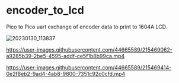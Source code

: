 # encoder_to_lcd
Pico to Pico uart exchange of encoder data to print to 1604A LCD.

![20230130_113837](https://user-images.githubusercontent.com/44665589/215467353-150bae79-6405-4400-85b5-9972bdca65a7.jpg)


https://user-images.githubusercontent.com/44665589/215469062-a9285b39-2be5-4595-addf-ce5f1b8b99ca.mp4



https://user-images.githubusercontent.com/44665589/215469414-0e2f8eb2-9ad4-4ab8-9800-7351c92c0cfd.mp4

